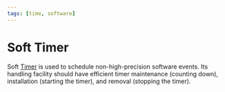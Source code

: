 ```yaml
---
tags: [time, software]
---
```


# Soft Timer

Soft [Timer](202404061106.md) is used to schedule non-high-precision software
events. Its handling facility should have efficient timer maintenance (counting
down), installation (starting the timer), and removal (stopping the timer).
